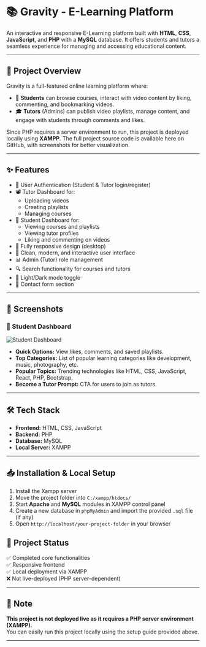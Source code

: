 # 📚 Gravity - E-Learning Platform  

An interactive and responsive E-Learning platform built with **HTML**, **CSS**, **JavaScript**, and **PHP** with a **MySQL** database. It offers students and tutors a seamless experience for managing and accessing educational content.

---

## 📌 Project Overview  

Gravity is a full-featured online learning platform where:
- 📖 **Students** can browse courses, interact with video content by liking, commenting, and bookmarking videos.
- 🎓 **Tutors** (Admins) can publish video playlists, manage content, and engage with students through comments and likes.

Since PHP requires a server environment to run, this project is deployed locally using **XAMPP**. The full project source code is available here on GitHub, with screenshots for better visualization.

---

## ✨ Features  

- 🔐 User Authentication (Student & Tutor login/register)
- 📽️ Tutor Dashboard for:
  - Uploading videos
  - Creating playlists
  - Managing courses
- 📄 Student Dashboard for:
  - Viewing courses and playlists
  - Viewing tutor profiles
  - Liking and commenting on videos
- 📱 Fully responsive design (desktop)
- 🎨 Clean, modern, and interactive user interface
- 📊 Admin (Tutor) role management  
- 🔍 Search functionality for courses and tutors  
- 🌙 Light/Dark mode toggle  
- 📧 Contact form section 

---

## 📸 Screenshots  

### 📌 Student Dashboard  

![Student Dashboard](./screenshots/https://raw.githubusercontent.com/NivedhReddy2048/E-Learning-Website-/refs/heads/main/screenshots/Screenshot%202025-06-26%20165615.png)

- **Quick Options:** View likes, comments, and saved playlists.  
- **Top Categories:** List of popular learning categories like development, music, photography, etc.  
- **Popular Topics:** Trending technologies like HTML, CSS, JavaScript, React, PHP, Bootstrap.  
- **Become a Tutor Prompt:** CTA for users to join as tutors.

---

## 🛠️ Tech Stack  

- **Frontend:** HTML, CSS, JavaScript  
- **Backend:** PHP  
- **Database:** MySQL  
- **Local Server:** XAMPP  

---

## 📥 Installation  & Local Setup

1. Install the Xampp server
2. Move the project folder into `C:/xampp/htdocs/`  
3. Start **Apache** and **MySQL** modules in XAMPP control panel  
4. Create a new database in `phpMyAdmin` and import the provided `.sql` file (if any)  
5. Open `http://localhost/your-project-folder` in your browser

## 🚀 Project Status  

✅ Completed core functionalities  
✅ Responsive frontend  
✅ Local deployment via XAMPP  
❌ Not live-deployed (PHP server-dependent)  

---
## 📌 Note  

**This project is not deployed live as it requires a PHP server environment (XAMPP).**  
You can easily run this project locally using the setup guide provided above.

---
   
